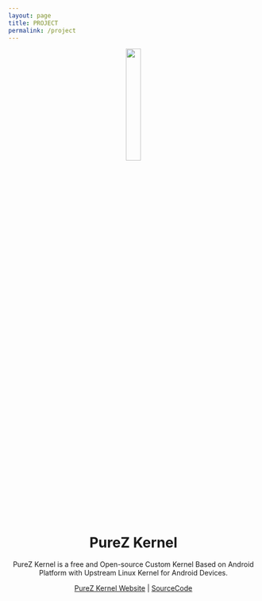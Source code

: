 ```yaml
---
layout: page
title: PROJECT
permalink: /project
---
```


<p align="center"> 
  <img src="https://s20.postimg.cc/lie7on02l/purez.png" width="24%" height="24%" /> 
</p>
<h1 align="center">PureZ Kernel</h1>
<p align="center">PureZ Kernel is a free and Open-source Custom Kernel Based on Android Platform with Upstream Linux Kernel for Android Devices.</p>
<p align="center">
 <a href="https://purez-kernel.github.io">PureZ Kernel Website</a> | <a href="https://github.com/purez-kernel">SourceCode</a>
</p>

